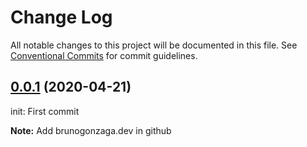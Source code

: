 # Change Log

All notable changes to this project will be documented in this file.
See [Conventional Commits](https://conventionalcommits.org) for commit guidelines.

## [0.0.1](https://github.com/bgsantos86/) (2020-04-21)

init: First commit

**Note:** Add brunogonzaga.dev in github